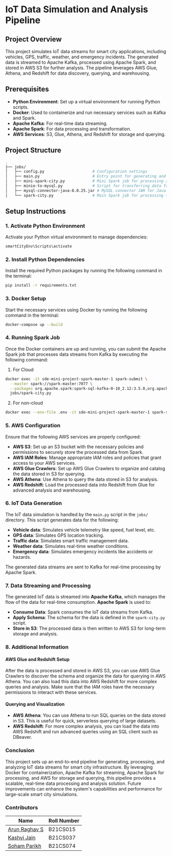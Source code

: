 # IoT Data Simulation and Analysis Pipeline

## Project Overview

This project simulates IoT data streams for smart city applications, including vehicles, GPS, traffic, weather, and emergency incidents. The generated data is streamed to Apache Kafka, processed using Apache Spark, and stored in AWS S3 for further analysis. The pipeline leverages AWS Glue, Athena, and Redshift for data discovery, querying, and warehousing.

## Prerequisites

- **Python Environment**: Set up a virtual environment for running Python scripts.
- **Docker**: Used to containerize and run necessary services such as Kafka and Spark.
- **Apache Kafka**: For real-time data streaming.
- **Apache Spark**: For data processing and transformation.
- **AWS Services**: S3, Glue, Athena, and Redshift for storage and querying.

## Project Structure

```bash
.
├── jobs/
│   ├── config.py                     # Configuration settings
│   ├── main.py                       # Entry point for generating and streaming IoT data
│   ├── mini-spark-city.py            # Mini Spark job for processing a subset of the streamed data
│   ├── minio-to-mysql.py             # Script for transferring data from MinIO to MySQL
│   ├── mysql-connector-java-8.0.25.jar # MySQL connector JAR for Java applications
│   └── spark-city.py                 # Main Spark job for processing the streamed data
```

## Setup Instructions

### 1. Activate Python Environment

Activate your Python virtual environment to manage dependencies:

```bash
smartCityEnv\Scripts\activate
```
### 2. Install Python Dependencies

Install the required Python packages by running the following command in the terminal:

```bash
pip install -r requirements.txt
```

### 3. Docker Setup

Start the necessary services using Docker by running the following command in the terminal:

```bash
docker-compose up --build
```

### 4. Running Spark Job

Once the Docker containers are up and running, you can submit the Apache Spark job that processes data streams from Kafka by executing the following command:

1. For Cloud
```bash
docker exec -it sde-mini-project-spark-master-1 spark-submit \
  --master spark://spark-master:7077 \
  --packages org.apache.spark:spark-sql-kafka-0-10_2.12:3.5.0,org.apache.hadoop:hadoop-aws:3.3.1,com.amazonaws:aws-java-sdk:1.11.469 \
  jobs/spark-city.py
```

2. For non-cloud
```bash
docker exec --env-file .env -it sde-mini-project-spark-master-1 spark-submit --master spark://spark-master:7077  --packages org.apache.spark:spark-sql-kafka-0-10_2.12:3.5.0,org.apache.hadoop:hadoop-aws:3.3.1,com.amazonaws:aws-java-sdk:1.11.469,mysql:mysql-connector-java:8.0.25  jobs/minio-to-mysql.py
```
### 5. AWS Configuration

Ensure that the following AWS services are properly configured:

- **AWS S3**: Set up an S3 bucket with the necessary policies and permissions to securely store the processed data from Spark.
- **AWS IAM Roles**: Manage appropriate IAM roles and policies that grant access to your AWS services.
- **AWS Glue Crawlers**: Set up AWS Glue Crawlers to organize and catalog the data stored in S3 for querying.
- **AWS Athena**: Use Athena to query the data stored in S3 for analysis.
- **AWS Redshift**: Load the processed data into Redshift from Glue for advanced analysis and warehousing.

### 6. IoT Data Generation

The IoT data simulation is handled by the `main.py` script in the `jobs/` directory. This script generates data for the following:

- **Vehicle data**: Simulates vehicle telemetry like speed, fuel level, etc.
- **GPS data**: Simulates GPS location tracking.
- **Traffic data**: Simulates smart traffic management data.
- **Weather data**: Simulates real-time weather conditions.
- **Emergency data**: Simulates emergency incidents like accidents or hazards.

The generated data streams are sent to Kafka for real-time processing by Apache Spark.

### 7. Data Streaming and Processing

The generated IoT data is streamed into **Apache Kafka**, which manages the flow of the data for real-time consumption. **Apache Spark** is used to:

- **Consume Data**: Spark consumes the IoT data streams from Kafka.
- **Apply Schema**: The schema for the data is defined in the `spark-city.py` script.
- **Store in S3**: The processed data is then written to AWS S3 for long-term storage and analysis.

### 8. Additional Information

#### AWS Glue and Redshift Setup

After the data is processed and stored in AWS S3, you can use AWS Glue Crawlers to discover the schema and organize the data for querying in AWS Athena. You can also load this data into AWS Redshift for more complex queries and analysis. Make sure that the IAM roles have the necessary permissions to interact with these services.

#### Querying and Visualization

- **AWS Athena**: You can use Athena to run SQL queries on the data stored in S3. This is useful for quick, serverless querying of large datasets.
- **AWS Redshift**: For more complex analysis, you can load the data into AWS Redshift and run advanced queries using an SQL client such as DBeaver.

### Conclusion

This project sets up an end-to-end pipeline for generating, processing, and analyzing IoT data streams for smart city infrastructure. By leveraging Docker for containerization, Apache Kafka for streaming, Apache Spark for processing, and AWS for storage and querying, this pipeline provides a scalable, real-time data processing and analysis solution. Future improvements can enhance the system's capabilities and performance for large-scale smart city simulations.

### Contributors

| Name                              | Roll Number |
|----------------------------------- |-------------|
| [Arun Raghav S](https://github.com/arun-raghav-s)    | B21CS015          |
| [Kashvi Jain](https://github.com/kashvi0)  | B21CS037          |
| [Soham Parikh](https://github.com/sohamp321)    | B21CS074          |
